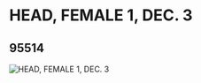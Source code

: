 # HEAD, FEMALE 1, DEC. 3
## 95514
![HEAD, FEMALE 1, DEC. 3](https://lc-www-live-s.legocdn.com/media/bricks/5/2/4621334.jpg)